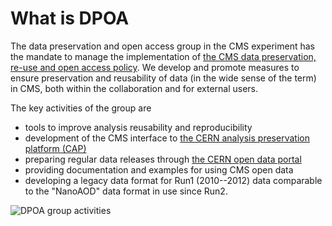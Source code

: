 # What is DPOA

The data preservation and open access group in the CMS experiment has the mandate to manage the implementation of [the CMS data preservation, re-use and open access policy](https://cms-docdb.cern.ch/cgi-bin/PublicDocDB/RetrieveFile?docid=6032&filename=CMSDataPolicy-v1.3.pdf&version=3).
We develop and promote measures to ensure preservation and reusability of data (in the wide sense of the term) in CMS, both within the collaboration and for external users.

The key activities of the group are
- tools to improve analysis reusability and reproducibility
- development of the CMS interface to [the CERN analysis preservation platform (CAP)](https://analysispreservation.cern.ch/)
- preparing regular data releases through [the CERN open data portal](http://opendata.cern.ch/)
- providing documentation and examples for using CMS open data
- developing a legacy data format for Run1 (2010--2012) data comparable to the "NanoAOD" data format in use since Run2.

![DPOA group activities](../images/DPOA-group.png "DPOA group activities")


